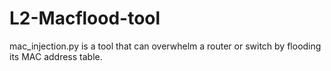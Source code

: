 # L2-Macflood-tool
mac_injection.py is a tool that can overwhelm a router or switch by flooding its MAC address table.
